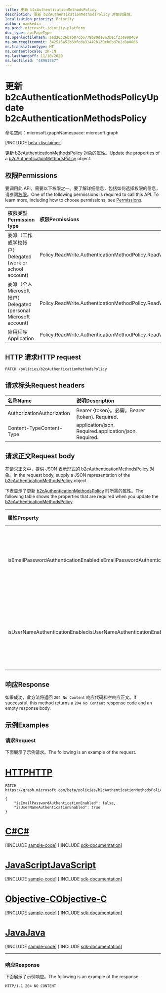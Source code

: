 ```yaml
---
title: 更新 b2cAuthenticationMethodsPolicy
description: 更新 b2cAuthenticationMethodsPolicy 对象的属性。
localization_priority: Priority
author: namkedia
ms.prod: microsoft-identity-platform
doc_type: apiPageType
ms.openlocfilehash: aed20c26bab07cb6778b80d10e3becf33e998409
ms.sourcegitcommit: 342516a52b69fcda31442b130eb6bd7e2c8a0066
ms.translationtype: HT
ms.contentlocale: zh-CN
ms.lasthandoff: 11/10/2020
ms.locfileid: "48961267"
---
```

# <a name="update-b2cauthenticationmethodspolicy"></a><span data-ttu-id="6900f-103">更新 b2cAuthenticationMethodsPolicy</span><span class="sxs-lookup"><span data-stu-id="6900f-103">Update b2cAuthenticationMethodsPolicy</span></span>

<span data-ttu-id="6900f-104">命名空间：microsoft.graph</span><span class="sxs-lookup"><span data-stu-id="6900f-104">Namespace: microsoft.graph</span></span>

[!INCLUDE [beta-disclaimer](../../includes/beta-disclaimer.md)]

<span data-ttu-id="6900f-105">更新 [b2cAuthenticationMethodsPolicy](../resources/b2cauthenticationmethodspolicy.md) 对象的属性。</span><span class="sxs-lookup"><span data-stu-id="6900f-105">Update the properties of a [b2cAuthenticationMethodsPolicy](../resources/b2cauthenticationmethodspolicy.md) object.</span></span>

## <a name="permissions"></a><span data-ttu-id="6900f-106">权限</span><span class="sxs-lookup"><span data-stu-id="6900f-106">Permissions</span></span>

<span data-ttu-id="6900f-p101">要调用此 API，需要以下权限之一。要了解详细信息，包括如何选择权限的信息，请参阅[权限](/graph/permissions-reference)。</span><span class="sxs-lookup"><span data-stu-id="6900f-p101">One of the following permissions is required to call this API. To learn more, including how to choose permissions, see [Permissions](/graph/permissions-reference).</span></span>

| <span data-ttu-id="6900f-109">权限类型</span><span class="sxs-lookup"><span data-stu-id="6900f-109">Permission type</span></span>                        | <span data-ttu-id="6900f-110">权限</span><span class="sxs-lookup"><span data-stu-id="6900f-110">Permissions</span></span>|
|:---------------------------------------|:---------------|
| <span data-ttu-id="6900f-111">委派（工作或学校帐户）</span><span class="sxs-lookup"><span data-stu-id="6900f-111">Delegated (work or school account)</span></span>     | <span data-ttu-id="6900f-112">Policy.ReadWrite.AuthenticationMethod</span><span class="sxs-lookup"><span data-stu-id="6900f-112">Policy.ReadWrite.AuthenticationMethod</span></span>|
| <span data-ttu-id="6900f-113">委派（个人 Microsoft 帐户）</span><span class="sxs-lookup"><span data-stu-id="6900f-113">Delegated (personal Microsoft account)</span></span> | <span data-ttu-id="6900f-114">Policy.ReadWrite.AuthenticationMethod</span><span class="sxs-lookup"><span data-stu-id="6900f-114">Policy.ReadWrite.AuthenticationMethod</span></span>|
| <span data-ttu-id="6900f-115">应用程序</span><span class="sxs-lookup"><span data-stu-id="6900f-115">Application</span></span>                            | <span data-ttu-id="6900f-116">Policy.ReadWrite.AuthenticationMethod</span><span class="sxs-lookup"><span data-stu-id="6900f-116">Policy.ReadWrite.AuthenticationMethod</span></span>|

## <a name="http-request"></a><span data-ttu-id="6900f-117">HTTP 请求</span><span class="sxs-lookup"><span data-stu-id="6900f-117">HTTP request</span></span>

<!-- { "blockType": "ignored" } -->

```http
PATCH /policies/b2cAuthenticationMethodsPolicy
```

## <a name="request-headers"></a><span data-ttu-id="6900f-118">请求标头</span><span class="sxs-lookup"><span data-stu-id="6900f-118">Request headers</span></span>

|<span data-ttu-id="6900f-119">名称</span><span class="sxs-lookup"><span data-stu-id="6900f-119">Name</span></span>|<span data-ttu-id="6900f-120">说明</span><span class="sxs-lookup"><span data-stu-id="6900f-120">Description</span></span>|
|:---|:---|
|<span data-ttu-id="6900f-121">Authorization</span><span class="sxs-lookup"><span data-stu-id="6900f-121">Authorization</span></span>|<span data-ttu-id="6900f-p102">Bearer {token}。必需。</span><span class="sxs-lookup"><span data-stu-id="6900f-p102">Bearer {token}. Required.</span></span>|
|<span data-ttu-id="6900f-124">Content-Type</span><span class="sxs-lookup"><span data-stu-id="6900f-124">Content-Type</span></span>|<span data-ttu-id="6900f-p103">application/json. Required.</span><span class="sxs-lookup"><span data-stu-id="6900f-p103">application/json. Required.</span></span>|

## <a name="request-body"></a><span data-ttu-id="6900f-127">请求正文</span><span class="sxs-lookup"><span data-stu-id="6900f-127">Request body</span></span>

<span data-ttu-id="6900f-128">在请求正文中，提供 JSON 表示形式的 [b2cAuthenticationMethodsPolicy](../resources/b2cauthenticationmethodspolicy.md) 对象。</span><span class="sxs-lookup"><span data-stu-id="6900f-128">In the request body, supply a JSON representation of the [b2cAuthenticationMethodsPolicy](../resources/b2cauthenticationmethodspolicy.md) object.</span></span>

<span data-ttu-id="6900f-129">下表显示了更新 [b2cAuthenticationMethodsPolicy](../resources/b2cauthenticationmethodspolicy.md) 时所需的属性。</span><span class="sxs-lookup"><span data-stu-id="6900f-129">The following table shows the properties that are required when you update the [b2cAuthenticationMethodsPolicy](../resources/b2cauthenticationmethodspolicy.md).</span></span>

| <span data-ttu-id="6900f-130">属性</span><span class="sxs-lookup"><span data-stu-id="6900f-130">Property</span></span>     | <span data-ttu-id="6900f-131">类型</span><span class="sxs-lookup"><span data-stu-id="6900f-131">Type</span></span>        | <span data-ttu-id="6900f-132">Description</span><span class="sxs-lookup"><span data-stu-id="6900f-132">Description</span></span> |
|:-------------|:------------|:------------|
|<span data-ttu-id="6900f-133">isEmailPasswordAuthenticationEnabled</span><span class="sxs-lookup"><span data-stu-id="6900f-133">isEmailPasswordAuthenticationEnabled</span></span>|<span data-ttu-id="6900f-134">布尔值</span><span class="sxs-lookup"><span data-stu-id="6900f-134">Boolean</span></span>|<span data-ttu-id="6900f-135">如果启用了电子邮件和密码身份验证方法，租户管理员可以使用电子邮件配置本地帐户。</span><span class="sxs-lookup"><span data-stu-id="6900f-135">The tenant admin can configure local accounts using email if the email and password authentication method is enabled.</span></span>|
|<span data-ttu-id="6900f-136">isUserNameAuthenticationEnabled</span><span class="sxs-lookup"><span data-stu-id="6900f-136">isUserNameAuthenticationEnabled</span></span>|<span data-ttu-id="6900f-137">布尔值</span><span class="sxs-lookup"><span data-stu-id="6900f-137">Boolean</span></span>|<span data-ttu-id="6900f-138">如果启用了用户名和密码身份验证方法，租户管理员可以使用用户名配置本地帐户。</span><span class="sxs-lookup"><span data-stu-id="6900f-138">The tenant admin can configure local accounts using username if the username and password authentication method is enabled.</span></span>|

## <a name="response"></a><span data-ttu-id="6900f-139">响应</span><span class="sxs-lookup"><span data-stu-id="6900f-139">Response</span></span>

<span data-ttu-id="6900f-140">如果成功，此方法将返回 `204 No Content` 响应代码和空响应正文。</span><span class="sxs-lookup"><span data-stu-id="6900f-140">If successful, this method returns a `204 No Content` response code and an empty response body.</span></span>

## <a name="examples"></a><span data-ttu-id="6900f-141">示例</span><span class="sxs-lookup"><span data-stu-id="6900f-141">Examples</span></span>

### <a name="request"></a><span data-ttu-id="6900f-142">请求</span><span class="sxs-lookup"><span data-stu-id="6900f-142">Request</span></span>

<span data-ttu-id="6900f-143">下面展示了示例请求。</span><span class="sxs-lookup"><span data-stu-id="6900f-143">The following is an example of the request.</span></span>


# <a name="http"></a>[<span data-ttu-id="6900f-144">HTTP</span><span class="sxs-lookup"><span data-stu-id="6900f-144">HTTP</span></span>](#tab/http)
<!-- {
  "blockType": "request",
  "name": "patch_b2cauthenticationmethodspolicy"
}-->

```msgraph-interactive
PATCH https://graph.microsoft.com/beta/policies/b2cAuthenticationMethodsPolicy

{
    "isEmailPasswordAuthenticationEnabled": false,
    "isUserNameAuthenticationEnabled": true
}
```
# <a name="c"></a>[<span data-ttu-id="6900f-145">C#</span><span class="sxs-lookup"><span data-stu-id="6900f-145">C#</span></span>](#tab/csharp)
[!INCLUDE [sample-code](../includes/snippets/csharp/patch-b2cauthenticationmethodspolicy-csharp-snippets.md)]
[!INCLUDE [sdk-documentation](../includes/snippets/snippets-sdk-documentation-link.md)]

# <a name="javascript"></a>[<span data-ttu-id="6900f-146">JavaScript</span><span class="sxs-lookup"><span data-stu-id="6900f-146">JavaScript</span></span>](#tab/javascript)
[!INCLUDE [sample-code](../includes/snippets/javascript/patch-b2cauthenticationmethodspolicy-javascript-snippets.md)]
[!INCLUDE [sdk-documentation](../includes/snippets/snippets-sdk-documentation-link.md)]

# <a name="objective-c"></a>[<span data-ttu-id="6900f-147">Objective-C</span><span class="sxs-lookup"><span data-stu-id="6900f-147">Objective-C</span></span>](#tab/objc)
[!INCLUDE [sample-code](../includes/snippets/objc/patch-b2cauthenticationmethodspolicy-objc-snippets.md)]
[!INCLUDE [sdk-documentation](../includes/snippets/snippets-sdk-documentation-link.md)]

# <a name="java"></a>[<span data-ttu-id="6900f-148">Java</span><span class="sxs-lookup"><span data-stu-id="6900f-148">Java</span></span>](#tab/java)
[!INCLUDE [sample-code](../includes/snippets/java/patch-b2cauthenticationmethodspolicy-java-snippets.md)]
[!INCLUDE [sdk-documentation](../includes/snippets/snippets-sdk-documentation-link.md)]

---


### <a name="response"></a><span data-ttu-id="6900f-149">响应</span><span class="sxs-lookup"><span data-stu-id="6900f-149">Response</span></span>

<span data-ttu-id="6900f-150">下面展示了示例响应。</span><span class="sxs-lookup"><span data-stu-id="6900f-150">The following is an example of the response.</span></span>

<!-- {
  "blockType": "response",
  "truncated": true,
  "@odata.type": "microsoft.graph.b2cauthenticationmethodspolicy"
} -->

```http
HTTP/1.1 204 NO CONTENT
```

<!-- uuid: 16cd6b66-4b1a-43a1-adaf-3a886856ed98
2019-02-04 14:57:30 UTC -->
<!-- {
  "type": "#page.annotation",
  "description": "Update b2cauthenticationmethodspolicy",
  "keywords": "",
  "section": "documentation",
  "tocPath": ""
}-->
